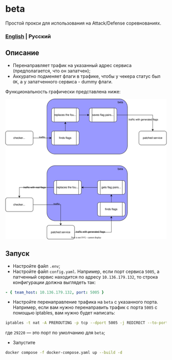 # beta

Простой прокси для использования на Attack/Defense соревнованиях.

### [English](https://github.com/aaltgod/beta/blob/master/README.md) | Русский

## Описание

- Перенаправляет трафик на указанный адрес сервиса (предполагается, что он запатчен);
- Аккуратно подменяет флаги в трафике, чтобы у чекера статус был `ОК`, а у запатченного сервиса - dummy флаги.

Функциональность графически представлена ниже:

![alt text](/docs/scheme.svg)

## Запуск

- Настройте файл `.env`;
- Настройте файл `config.yaml`. Например, если порт сервиса `5005`, а патченный сервис находится по адресу `10.136.179.132`, то строка конфигурации должна выглядеть так:

```yml
- { team_host: 10.136.179.132, port: 5005 }
```

- Настройте перенаправление трафика на `beta` с указанного порта. Например, если вам нужно перенаправить трафик с порта `5005` с помощью iptables, вам нужно будет написать:

```sh
iptables -t nat -A PREROUTING -p tcp --dport 5005 -j REDIRECT --to-port 29220
```

где `29220` — это порт по умолчанию для `beta`;

- Запустите
```sh
docker compose -f docker-compose.yaml up --build -d
```

